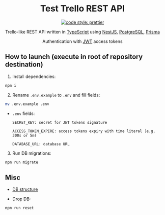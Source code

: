 <div align="center">

# Test Trello REST API

[![code style: prettier](https://img.shields.io/badge/code_style-prettier-ff69b4.svg?style=flat-square)](https://github.com/prettier/prettier)

Trello-like REST API written in [TypeScript](https://www.typescriptlang.org/) using [NestJS](https://nestjs.com/), [PostgreSQL](https://www.postgresql.org/), [Prisma](https://www.prisma.io/)

Authentication with [JWT](https://jwt.io/) access tokens

</div>

## How to launch (execute in root of repository destination)

1. Install dependencies:

```sh
npm i
```

2. Rename `.env.example` to `.env` and fill fields:

```sh
mv .env.example .env
```

* `.env` fields:

    ```
    SECRET_KEY: secret for JWT tokens signature

    ACCESS_TOKEN_EXPIRE: access tokens expiry with time literal (e.g. 300s or 5m)

    DATABASE_URL: database URL
    ```

3. Run DB migrations:

```sh
npm run migrate
```
## Misc

* [DB structure](https://dbdiagram.io/d/Test-Trello-API-677c1ab332a2da11cf22b432)

* Drop DB:

```sh
npm run reset
```

